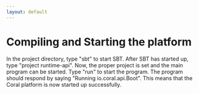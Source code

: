 ```yaml
---
layout: default
---
```

<!--
   Licensed to the Apache Software Foundation (ASF) under one or more
   contributor license agreements.  See the NOTICE file distributed with
   this work for additional information regarding copyright ownership.
   The ASF licenses this file to You under the Apache License, Version 2.0
   (the "License"); you may not use this file except in compliance with
   the License.  You may obtain a copy of the License at

       http://www.apache.org/licenses/LICENSE-2.0

   Unless required by applicable law or agreed to in writing, software
   distributed under the License is distributed on an "AS IS" BASIS,
   WITHOUT WARRANTIES OR CONDITIONS OF ANY KIND, either express or implied.
   See the License for the specific language governing permissions and
   limitations under the License.
-->
# Compiling and Starting the platform

In the project directory, type "sbt" to start SBT. After SBT has started up, type "project runtime-api".
Now, the proper project is set and the main program can be started.
Type "run" to start the program. The program should respond by saying "Running io.coral.api.Boot". This means that the Coral platform is now started up successfully.